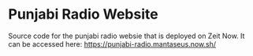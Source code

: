 # Punjabi Radio Website

Source code for the punjabi radio websie that is deployed on Zeit Now. It can be accessed here: <https://punjabi-radio.mantaseus.now.sh/>


